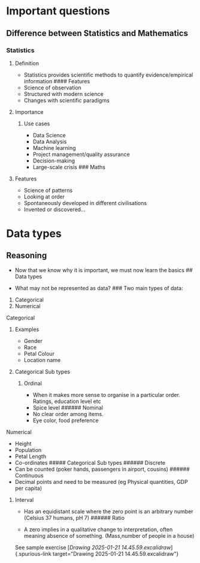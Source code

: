 # Important questions

## Difference between Statistics and Mathematics

### Statistics

1.  Definition

    - Statistics provides scientific methods to quantify
      evidence/empirical information \#### Features
    - Science of observation
    - Structured with modern science
    - Changes with scientific paradigms

2.  Importance

    1.  Use cases

        - Data Science
        - Data Analysis
        - Machine learning
        - Project management/quality assurance
        - Decision-making
        - Large-scale crisis \### Maths

3.  Features

    - Science of patterns
    - Looking at order
    - Spontaneously developed in different civilisations
    - Invented or discovered...

# Data types

## Reasoning

- Now that we know why it is important, we must now learn the basics \##
  Data types

- What may not be represented as data? \### Two main types of data:

1.  Categorical
2.  Numerical

Categorical

1.  Examples

    - Gender
    - Race
    - Petal Colour
    - Location name

2.  Categorical Sub types

    1.  Ordinal

        - When it makes more sense to organise in a particular order.
          Ratings, education level etc
        - Spice level \###### Nominal
        - No clear order among items.
        - Eye color, food preference

Numerical

- Height
- Population
- Petal Length
- Co-ordinates \##### Categorical Sub types \###### Discrete
- Can be counted (poker hands, passengers in airport, cousins) \######
  Continuous
- Decimal points and need to be measured (eg Physical quantities, GDP
  per capita)

1.  Interval

    - Has an equidistant scale where the zero point is an arbitrary
      number (Celsius 37 humans, pH 7) \###### Ratio

    - A zero implies in a qualitative change to interpretation, often
      meaning absence of something. (Mass,number of people in a house)

    See sample exercise
    [*Drawing 2025-01-21 14.45.59.excalidraw*]{.spurious-link
    target="Drawing 2025-01-21 14.45.59.excalidraw"}
